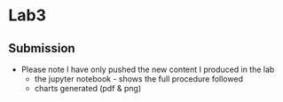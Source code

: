 # Lab3

## Submission 
* Please note I have only pushed the new content I produced in the lab
	* the jupyter notebook - shows the full procedure followed
	* charts generated (pdf & png)





